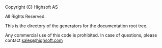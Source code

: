 Copyright (C) Highsoft AS

All Rights Reserved.

This is the directory of the generators for the documentation root tree.

Any commercial use of this code is prohibited.
In case of questions, please contact sales@highsoft.com

